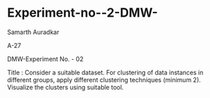 # Experiment-no--2-DMW-
Samarth Auradkar

A-27

DMW-Experiment No. - 02

Title : Consider a suitable dataset. For clustering of data instances in different groups, apply different clustering techniques (minimum 2). Visualize the clusters using suitable tool.
